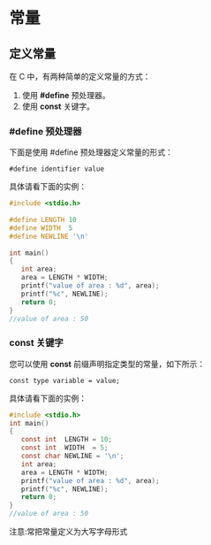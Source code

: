 # 常量



## 定义常量

在 C 中，有两种简单的定义常量的方式：

1. 使用 **#define** 预处理器。
2. 使用 **const** 关键字。

### #define 预处理器

下面是使用 #define 预处理器定义常量的形式：

```
#define identifier value
```

具体请看下面的实例：

```c
#include <stdio.h>
 
#define LENGTH 10   
#define WIDTH  5
#define NEWLINE '\n'
 
int main()
{
   int area;  
   area = LENGTH * WIDTH;
   printf("value of area : %d", area);
   printf("%c", NEWLINE);
   return 0;
}
//value of area : 50
```





### const 关键字

您可以使用 **const** 前缀声明指定类型的常量，如下所示：

```
const type variable = value;
```

具体请看下面的实例：

```c
#include <stdio.h>
int main()
{
   const int  LENGTH = 10;
   const int  WIDTH  = 5;
   const char NEWLINE = '\n';
   int area;  
   area = LENGTH * WIDTH;
   printf("value of area : %d", area);
   printf("%c", NEWLINE);
   return 0;
}
//value of area : 50
```

注意:常把常量定义为大写字母形式







